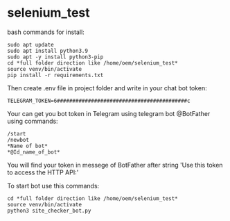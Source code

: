 # selenium_test

bash commands for install:
```
sudo apt update
sudo apt install python3.9
sudo apt -y install python3-pip
cd *full folder direction like /home/oem/selenium_test*
source venv/bin/activate
pip install -r requirements.txt
```
Then create .env file in project folder and write in your chat bot token:
```
TELEGRAM_TOKEN=6##########################################c
```

Your can get you bot token in Telegram using telegram bot @BotFather using commands:
```
/start
/newbot
*Name of bot*
*@Id_name_of_bot*
```
You will find your token in messege of BotFather after string 'Use this token to access the HTTP API:'

To start bot use this commands:
```
cd *full folder direction like /home/oem/selenium_test*
source venv/bin/activate
python3 site_checker_bot.py
```
